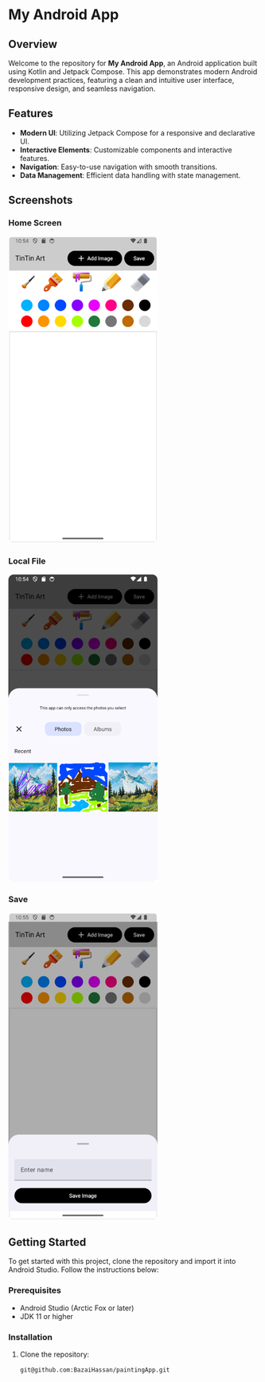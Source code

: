 # My Android App

## Overview

Welcome to the repository for **My Android App**, an Android application built using Kotlin and Jetpack Compose. This app demonstrates modern Android development practices, featuring a clean and intuitive user interface, responsive design, and seamless navigation.

## Features

- **Modern UI**: Utilizing Jetpack Compose for a responsive and declarative UI.
- **Interactive Elements**: Customizable components and interactive features.
- **Navigation**: Easy-to-use navigation with smooth transitions.
- **Data Management**: Efficient data handling with state management.

## Screenshots

### Home Screen
<img src="./images/screenshot_1.png" alt="Home Screen" width="300"/>

### Local File
<img src="./images/screenshot_2.png" alt="Detail View" width="300"/>

### Save
<img src="./images/screenshot_3.png" alt="Settings" width="300"/>

## Getting Started

To get started with this project, clone the repository and import it into Android Studio. Follow the instructions below:

### Prerequisites

- Android Studio (Arctic Fox or later)
- JDK 11 or higher

### Installation

1. Clone the repository:
   ```bash
   git@github.com:BazaiHassan/paintingApp.git
